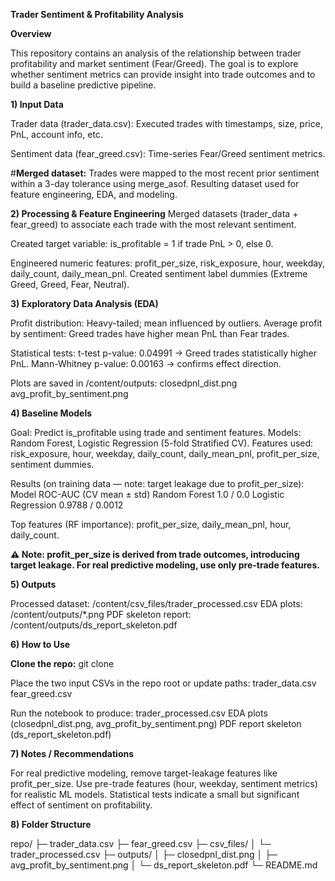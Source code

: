 **Trader Sentiment & Profitability Analysis**


**Overview**

This repository contains an analysis of the relationship between trader profitability and market sentiment (Fear/Greed). The goal is to explore whether sentiment metrics can provide insight into trade outcomes and to build a baseline predictive pipeline.

**1) Input Data**

Trader data (trader_data.csv):
Executed trades with timestamps, size, price, PnL, account info, etc.

Sentiment data (fear_greed.csv):
Time-series Fear/Greed sentiment metrics.

#**Merged dataset:**
Trades were mapped to the most recent prior sentiment within a 3-day tolerance using merge_asof.
Resulting dataset used for feature engineering, EDA, and modeling.

**2) Processing & Feature Engineering**
Merged datasets (trader_data + fear_greed) to associate each trade with the most relevant sentiment.

Created target variable:
is_profitable = 1 if trade PnL > 0, else 0.

Engineered numeric features:
profit_per_size, risk_exposure, hour, weekday, daily_count, daily_mean_pnl.
Created sentiment label dummies (Extreme Greed, Greed, Fear, Neutral).

**3) Exploratory Data Analysis (EDA)**

Profit distribution: Heavy-tailed; mean influenced by outliers.
Average profit by sentiment: Greed trades have higher mean PnL than Fear trades.

Statistical tests:
t-test p-value: 0.04991 → Greed trades statistically higher PnL.
Mann-Whitney p-value: 0.00163 → confirms effect direction.

Plots are saved in /content/outputs:
closedpnl_dist.png
avg_profit_by_sentiment.png

**4) Baseline Models**

Goal: Predict is_profitable using trade and sentiment features.
Models: Random Forest, Logistic Regression (5-fold Stratified CV).
Features used: risk_exposure, hour, weekday, daily_count, daily_mean_pnl, profit_per_size, sentiment dummies.

Results (on training data — note: target leakage due to profit_per_size):
Model	ROC-AUC (CV mean ± std)
Random Forest	1.0 / 0.0
Logistic Regression	0.9788 / 0.0012

Top features (RF importance): profit_per_size, daily_mean_pnl, hour, daily_count.

**⚠️ Note: profit_per_size is derived from trade outcomes, introducing target leakage. For real predictive modeling, use only pre-trade features.**

**5) Outputs**

Processed dataset: /content/csv_files/trader_processed.csv
EDA plots: /content/outputs/*.png
PDF skeleton report: /content/outputs/ds_report_skeleton.pdf

**6) How to Use**

**Clone the repo:**
git clone <repo-url>

Place the two input CSVs in the repo root or update paths:
trader_data.csv
fear_greed.csv

Run the notebook to produce:
trader_processed.csv
EDA plots (closedpnl_dist.png, avg_profit_by_sentiment.png)
PDF report skeleton (ds_report_skeleton.pdf)

**7) Notes / Recommendations**

For real predictive modeling, remove target-leakage features like profit_per_size.
Use pre-trade features (hour, weekday, sentiment metrics) for realistic ML models.
Statistical tests indicate a small but significant effect of sentiment on profitability.

**8) Folder Structure**


repo/
├─ trader_data.csv
├─ fear_greed.csv
├─ csv_files/
│  └─ trader_processed.csv
├─ outputs/
│  ├─ closedpnl_dist.png
│  ├─ avg_profit_by_sentiment.png
│  └─ ds_report_skeleton.pdf
└─ README.md
